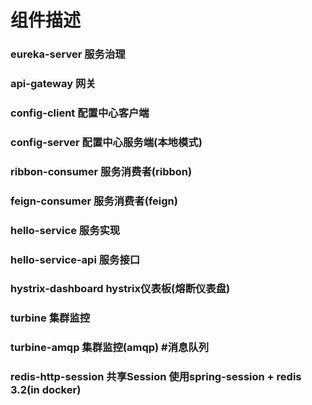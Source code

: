 # 组件描述
### eureka-server	服务治理
### api-gateway		网关
### config-client		配置中心客户端
### config-server		配置中心服务端(本地模式)
### ribbon-consumer	服务消费者(ribbon)
### feign-consumer	服务消费者(feign)
### hello-service		服务实现
### hello-service-api 	服务接口
### hystrix-dashboard 	hystrix仪表板(熔断仪表盘)
### turbine		集群监控
### turbine-amqp	集群监控(amqp) #消息队列
### redis-http-session	共享Session 使用spring-session + redis 3.2(in docker)


